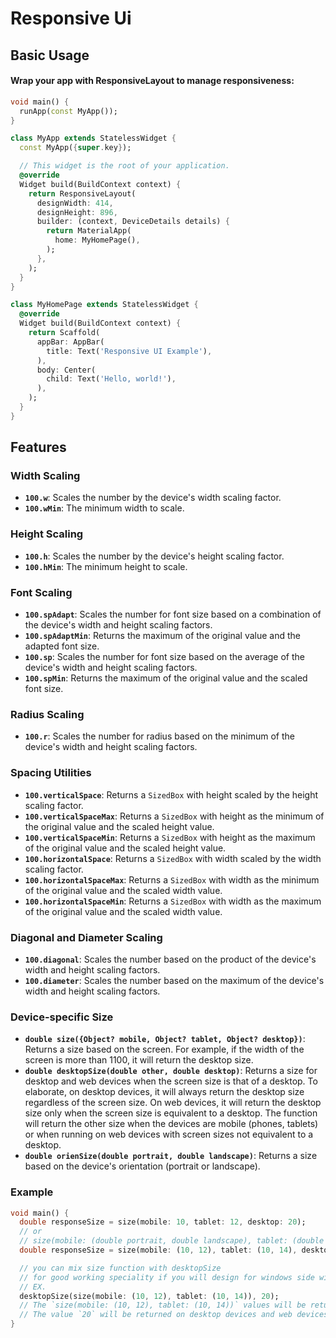 # Responsive Ui

## Basic Usage

#### Wrap your app with ResponsiveLayout to manage responsiveness:

```dart
void main() {
  runApp(const MyApp());
}

class MyApp extends StatelessWidget {
  const MyApp({super.key});

  // This widget is the root of your application.
  @override
  Widget build(BuildContext context) {
    return ResponsiveLayout(
      designWidth: 414,
      designHeight: 896,
      builder: (context, DeviceDetails details) {
        return MaterialApp(
          home: MyHomePage(),
        );
      },
    );
  }
}

class MyHomePage extends StatelessWidget {
  @override
  Widget build(BuildContext context) {
    return Scaffold(
      appBar: AppBar(
        title: Text('Responsive UI Example'),
      ),
      body: Center(
        child: Text('Hello, world!'),
      ),
    );
  }
}
```

## Features

### Width Scaling

- **`100.w`**: Scales the number by the device's width scaling factor.
- **`100.wMin`**: The minimum width to scale.

### Height Scaling

- **`100.h`**: Scales the number by the device's height scaling factor.
- **`100.hMin`**: The minimum height to scale.

### Font Scaling

- **`100.spAdapt`**: Scales the number for font size based on a combination of the device's width
  and height scaling factors.
- **`100.spAdaptMin`**: Returns the maximum of the original value and the adapted font size.
- **`100.sp`**: Scales the number for font size based on the average of the device's width and
  height scaling factors.
- **`100.spMin`**: Returns the maximum of the original value and the scaled font size.

### Radius Scaling

- **`100.r`**: Scales the number for radius based on the minimum of the device's width and height
  scaling factors.

### Spacing Utilities

- **`100.verticalSpace`**: Returns a `SizedBox` with height scaled by the height scaling factor.
- **`100.verticalSpaceMax`**: Returns a `SizedBox` with height as the minimum of the original value
  and the scaled height value.
- **`100.verticalSpaceMin`**: Returns a `SizedBox` with height as the maximum of the original value
  and the scaled height value.
- **`100.horizontalSpace`**: Returns a `SizedBox` with width scaled by the width scaling factor.
- **`100.horizontalSpaceMax`**: Returns a `SizedBox` with width as the minimum of the original value
  and the scaled width value.
- **`100.horizontalSpaceMin`**: Returns a `SizedBox` with width as the maximum of the original value
  and the scaled width value.

### Diagonal and Diameter Scaling

- **`100.diagonal`**: Scales the number based on the product of the device's width and height
  scaling factors.
- **`100.diameter`**: Scales the number based on the maximum of the device's width and height
  scaling factors.

### Device-specific Size

- **`double size({Object? mobile, Object? tablet, Object? desktop})`**: Returns a size based on the
  screen. For example, if the width of the screen is more than 1100, it will return the desktop
  size.
- **`double desktopSize(double other, double desktop)`**: Returns a size for desktop and web devices
  when the screen size is that of a desktop. To elaborate, on desktop devices, it will always return
  the desktop size regardless of the screen size. On web devices, it will return the desktop size
  only when the screen size is equivalent to a desktop. The function will return the other size when
  the devices are mobile (phones, tablets) or when running on web devices with screen sizes not
  equivalent to a desktop.
- **`double orienSize(double portrait, double landscape)`**: Returns a size based on the device's
  orientation (portrait or landscape).

### Example

```dart
void main() {
  double responseSize = size(mobile: 10, tablet: 12, desktop: 20);
  // or 
  // size(mobile: (double portrait, double landscape), tablet: (double portrait, double landscape), desktop: (double portrait, double landscape))
  double responseSize = size(mobile: (10, 12), tablet: (10, 14), desktop: (20, 30));

  // you can mix size function with desktopSize 
  // for good working speciality if you will design for windows side with mobile you can try the following
  // EX.
  desktopSize(size(mobile: (10, 12), tablet: (10, 14)), 20);
  // The `size(mobile: (10, 12), tablet: (10, 14))` values will be returned on mobile devices and web devices with screen sizes equivalent to mobile.
  // The value `20` will be returned on desktop devices and web devices with screen sizes equivalent to a desktop.
}
```



